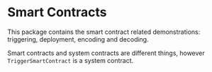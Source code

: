 # Smart Contracts

This package contains the smart contract related demonstrations: triggering, deployment, encoding and decoding.

Smart contracts and system contracts are different things, however `TriggerSmartContract` is a system contract.
